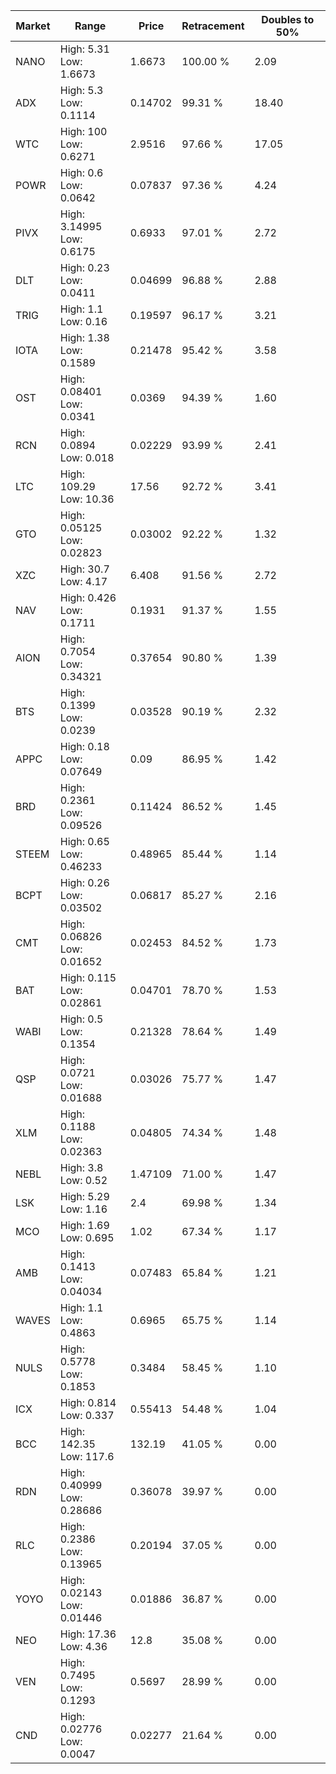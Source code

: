 | Market | Range | Price| Retracement | Doubles to 50% |
| --- | --- | --- | --- | --- |
| NANO | High: 5.31<br />Low: 1.6673 | 1.6673 | 100.00 % | 2.09 |
| ADX | High: 5.3<br />Low: 0.1114 | 0.14702 | 99.31 % | 18.40 |
| WTC | High: 100<br />Low: 0.6271 | 2.9516 | 97.66 % | 17.05 |
| POWR | High: 0.6<br />Low: 0.0642 | 0.07837 | 97.36 % | 4.24 |
| PIVX | High: 3.14995<br />Low: 0.6175 | 0.6933 | 97.01 % | 2.72 |
| DLT | High: 0.23<br />Low: 0.0411 | 0.04699 | 96.88 % | 2.88 |
| TRIG | High: 1.1<br />Low: 0.16 | 0.19597 | 96.17 % | 3.21 |
| IOTA | High: 1.38<br />Low: 0.1589 | 0.21478 | 95.42 % | 3.58 |
| OST | High: 0.08401<br />Low: 0.0341 | 0.0369 | 94.39 % | 1.60 |
| RCN | High: 0.0894<br />Low: 0.018 | 0.02229 | 93.99 % | 2.41 |
| LTC | High: 109.29<br />Low: 10.36 | 17.56 | 92.72 % | 3.41 |
| GTO | High: 0.05125<br />Low: 0.02823 | 0.03002 | 92.22 % | 1.32 |
| XZC | High: 30.7<br />Low: 4.17 | 6.408 | 91.56 % | 2.72 |
| NAV | High: 0.426<br />Low: 0.1711 | 0.1931 | 91.37 % | 1.55 |
| AION | High: 0.7054<br />Low: 0.34321 | 0.37654 | 90.80 % | 1.39 |
| BTS | High: 0.1399<br />Low: 0.0239 | 0.03528 | 90.19 % | 2.32 |
| APPC | High: 0.18<br />Low: 0.07649 | 0.09 | 86.95 % | 1.42 |
| BRD | High: 0.2361<br />Low: 0.09526 | 0.11424 | 86.52 % | 1.45 |
| STEEM | High: 0.65<br />Low: 0.46233 | 0.48965 | 85.44 % | 1.14 |
| BCPT | High: 0.26<br />Low: 0.03502 | 0.06817 | 85.27 % | 2.16 |
| CMT | High: 0.06826<br />Low: 0.01652 | 0.02453 | 84.52 % | 1.73 |
| BAT | High: 0.115<br />Low: 0.02861 | 0.04701 | 78.70 % | 1.53 |
| WABI | High: 0.5<br />Low: 0.1354 | 0.21328 | 78.64 % | 1.49 |
| QSP | High: 0.0721<br />Low: 0.01688 | 0.03026 | 75.77 % | 1.47 |
| XLM | High: 0.1188<br />Low: 0.02363 | 0.04805 | 74.34 % | 1.48 |
| NEBL | High: 3.8<br />Low: 0.52 | 1.47109 | 71.00 % | 1.47 |
| LSK | High: 5.29<br />Low: 1.16 | 2.4 | 69.98 % | 1.34 |
| MCO | High: 1.69<br />Low: 0.695 | 1.02 | 67.34 % | 1.17 |
| AMB | High: 0.1413<br />Low: 0.04034 | 0.07483 | 65.84 % | 1.21 |
| WAVES | High: 1.1<br />Low: 0.4863 | 0.6965 | 65.75 % | 1.14 |
| NULS | High: 0.5778<br />Low: 0.1853 | 0.3484 | 58.45 % | 1.10 |
| ICX | High: 0.814<br />Low: 0.337 | 0.55413 | 54.48 % | 1.04 |
| BCC | High: 142.35<br />Low: 117.6 | 132.19 | 41.05 % | 0.00 |
| RDN | High: 0.40999<br />Low: 0.28686 | 0.36078 | 39.97 % | 0.00 |
| RLC | High: 0.2386<br />Low: 0.13965 | 0.20194 | 37.05 % | 0.00 |
| YOYO | High: 0.02143<br />Low: 0.01446 | 0.01886 | 36.87 % | 0.00 |
| NEO | High: 17.36<br />Low: 4.36 | 12.8 | 35.08 % | 0.00 |
| VEN | High: 0.7495<br />Low: 0.1293 | 0.5697 | 28.99 % | 0.00 |
| CND | High: 0.02776<br />Low: 0.0047 | 0.02277 | 21.64 % | 0.00 |
